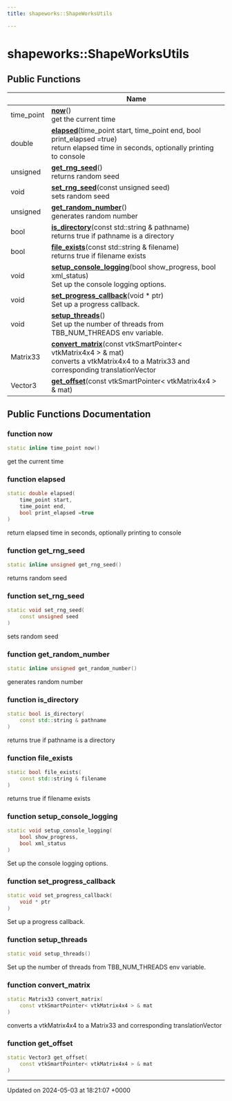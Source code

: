```yaml
---
title: shapeworks::ShapeWorksUtils

---
```


# shapeworks::ShapeWorksUtils





## Public Functions

|                | Name           |
| -------------- | -------------- |
| time_point | **[now](../Classes/classshapeworks_1_1ShapeWorksUtils.md#function-now)**()<br>get the current time  |
| double | **[elapsed](../Classes/classshapeworks_1_1ShapeWorksUtils.md#function-elapsed)**(time_point start, time_point end, bool print_elapsed =true)<br>return elapsed time in seconds, optionally printing to console  |
| unsigned | **[get_rng_seed](../Classes/classshapeworks_1_1ShapeWorksUtils.md#function-get-rng-seed)**()<br>returns random seed  |
| void | **[set_rng_seed](../Classes/classshapeworks_1_1ShapeWorksUtils.md#function-set-rng-seed)**(const unsigned seed)<br>sets random seed  |
| unsigned | **[get_random_number](../Classes/classshapeworks_1_1ShapeWorksUtils.md#function-get-random-number)**()<br>generates random number  |
| bool | **[is_directory](../Classes/classshapeworks_1_1ShapeWorksUtils.md#function-is-directory)**(const std::string & pathname)<br>returns true if pathname is a directory  |
| bool | **[file_exists](../Classes/classshapeworks_1_1ShapeWorksUtils.md#function-file-exists)**(const std::string & filename)<br>returns true if filename exists  |
| void | **[setup_console_logging](../Classes/classshapeworks_1_1ShapeWorksUtils.md#function-setup-console-logging)**(bool show_progress, bool xml_status)<br>Set up the console logging options.  |
| void | **[set_progress_callback](../Classes/classshapeworks_1_1ShapeWorksUtils.md#function-set-progress-callback)**(void * ptr)<br>Set up a progress callback.  |
| void | **[setup_threads](../Classes/classshapeworks_1_1ShapeWorksUtils.md#function-setup-threads)**()<br>Set up the number of threads from TBB_NUM_THREADS env variable.  |
| Matrix33 | **[convert_matrix](../Classes/classshapeworks_1_1ShapeWorksUtils.md#function-convert-matrix)**(const vtkSmartPointer< vtkMatrix4x4 > & mat)<br>converts a vtkMatrix4x4 to a Matrix33 and corresponding translationVector  |
| Vector3 | **[get_offset](../Classes/classshapeworks_1_1ShapeWorksUtils.md#function-get-offset)**(const vtkSmartPointer< vtkMatrix4x4 > & mat) |

## Public Functions Documentation

### function now

```cpp
static inline time_point now()
```

get the current time 

### function elapsed

```cpp
static double elapsed(
    time_point start,
    time_point end,
    bool print_elapsed =true
)
```

return elapsed time in seconds, optionally printing to console 

### function get_rng_seed

```cpp
static inline unsigned get_rng_seed()
```

returns random seed 

### function set_rng_seed

```cpp
static void set_rng_seed(
    const unsigned seed
)
```

sets random seed 

### function get_random_number

```cpp
static inline unsigned get_random_number()
```

generates random number 

### function is_directory

```cpp
static bool is_directory(
    const std::string & pathname
)
```

returns true if pathname is a directory 

### function file_exists

```cpp
static bool file_exists(
    const std::string & filename
)
```

returns true if filename exists 

### function setup_console_logging

```cpp
static void setup_console_logging(
    bool show_progress,
    bool xml_status
)
```

Set up the console logging options. 

### function set_progress_callback

```cpp
static void set_progress_callback(
    void * ptr
)
```

Set up a progress callback. 

### function setup_threads

```cpp
static void setup_threads()
```

Set up the number of threads from TBB_NUM_THREADS env variable. 

### function convert_matrix

```cpp
static Matrix33 convert_matrix(
    const vtkSmartPointer< vtkMatrix4x4 > & mat
)
```

converts a vtkMatrix4x4 to a Matrix33 and corresponding translationVector 

### function get_offset

```cpp
static Vector3 get_offset(
    const vtkSmartPointer< vtkMatrix4x4 > & mat
)
```


-------------------------------

Updated on 2024-05-03 at 18:21:07 +0000